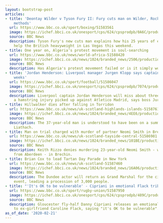 ```yaml
---
layout: bootstrap-post
articles:
- title: 'Deontay Wilder v Tyson Fury II: Fury cuts man on Wilder, Rocky, Creed and
    methods'
  url: https://www.bbc.co.uk/sport/boxing/51583561
  image: https://ichef.bbci.co.uk/onesport/cps/624/cpsprodpb/0A6C/production/_110986620_cutman.jpg
  source: BBC News
  description: Tyson Fury's new cuts man explains how his 25 years of experience will
    help the British heavyweight in Las Vegas this weekend.
- title: One year on, Algeria’s protest movement is soul-searching
  url: https://www.bbc.co.uk/news/world-africa-51588420
  image: https://ichef.bbci.co.uk/news/1024/branded_news/2506/production/_110987490_1.jpg
  source: BBC News
  description: Has Algeria's protest movement failed or is it simply work in progress?
- title: 'Jordan Henderson: Liverpool manager Jurgen Klopp says captain out for three
    weeks'
  url: https://www.bbc.co.uk/sport/football/51586047
  image: https://ichef.bbci.co.uk/onesport/cps/624/cpsprodpb/7074/production/_110988782_gettyimages-1201845139.jpg
  source: BBC News
  description: Liverpool captain Jordan Henderson will miss about three weeks with
    a hamstring injury picked up against Atletico Madrid, says boss Jurgen Klopp.
- title: Hillwalker dies after falling in Torridon
  url: https://www.bbc.co.uk/news/uk-scotland-highlands-islands-51587615
  image: https://ichef.bbci.co.uk/news/1024/branded_news/4EE6/production/_110989102_liathach.jpg
  source: BBC News
  description: The 37-year-old man is understood to have been on a summit of the mountain
    Liathach.
- title: Man on trial charged with murder of partner Neomi Smith in Brechin
  url: https://www.bbc.co.uk/news/uk-scotland-tayside-central-51586981
  image: https://ichef.bbci.co.uk/news/1024/branded_news/101BE/production/_109128956_collageneomi.jpg
  source: BBC News
  description: Keith Rizzo denies murdering 23-year-old Neomi Smith - who was originally
    from Aberdeen - in Brechin.
- title: Brian Cox to lead Tartan Day Parade in New York
  url: https://www.bbc.co.uk/news/uk-scotland-51587460
  image: https://ichef.bbci.co.uk/news/1024/branded_news/16A06/production/_110987629_armfoldbriancox.png
  source: BBC News
  description: The Dundee actor will return as Grand Marshal for the city's annual
    event, leading a procession of 3,000 people.
- title: "'It's OK to be vulnerable' - Cipriani in emotional Flack tribute"
  url: https://www.bbc.co.uk/sport/rugby-union/51587950
  image: https://ichef.bbci.co.uk/onesport/cps/624/cpsprodpb/489C/production/_110988581_dannycipriani.jpg
  source: BBC News
  description: Gloucester fly-half Danny Cipriani releases an emotional video tribute
    to ex-girlfriend Caroline Flack, saying "it's OK to be vulnerable".
as_of_date: '2020-02-21'
---
```


